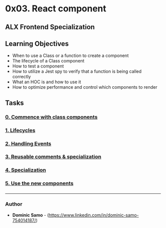# 0x03. React component
## ALX Frontend Specialization

## Learning Objectives
 * When to use a Class or a function to create a component
 * The lifecycle of a Class component
 * How to test a component
 * How to utilize a Jest spy to verify that a function is being called correctly
 * What an HOC is and how to use it
 * How to optimize performance and control which components to render

## Tasks

### [0. Commence with class components](task_0)

### [1. Lifecycles](task_1)

### [2. Handling Events](task_2)

### [3. Reusable comments & specialization](task_3)

### [4. Specialization](task_4)

### [5. Use the new components](task_5)

### []()

### []()

### []()

### []()

---

### Author
* **Dominic Samo** - (https://www.linkedin.com/in/dominic-samo-754014187/)

